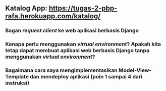 Katalog App: https://tugas-2-pbp-rafa.herokuapp.com/katalog/
---

### Bagan _request client_ ke web aplikasi berbasis Django  
### Kenapa perlu menggunakan _virtual environment_? Apakah kita tetap dapat membuat aplikasi web berbasis Django tanpa menggunakan _virtual environment_?  

### Bagaimana cara saya mengimplementasikan Model-View-Template dan mendeploy aplikasi (poin 1 sampai 4 dari instruksi)  
